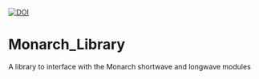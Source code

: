 [![DOI](https://zenodo.org/badge/139879547.svg)](https://zenodo.org/badge/latestdoi/139879547)

# Monarch_Library
A library to interface with the Monarch shortwave and longwave modules 
